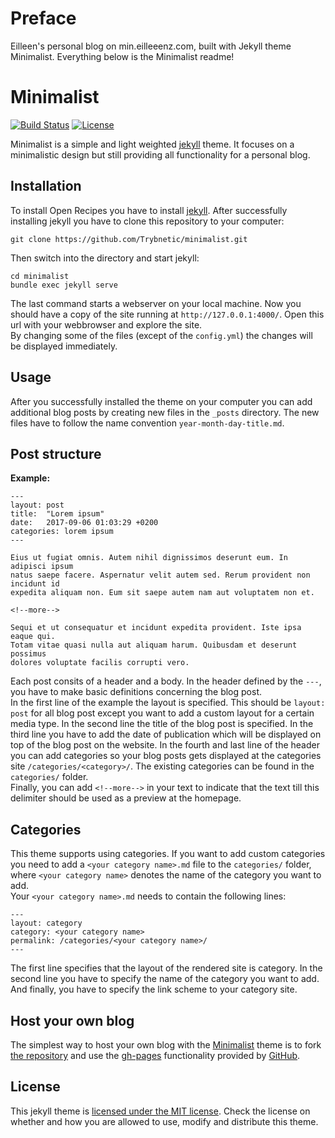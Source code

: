 # Preface

Eilleen's personal blog on min.eilleeenz.com, built with Jekyll theme Minimalist. Everything below is the Minimalist readme!



# Minimalist

[![Build Status](https://travis-ci.org/Trybnetic/minimalist.svg?branch=master)](https://travis-ci.org/Trybnetic/minimalist)
[![License](https://img.shields.io/github/license/Trybnetic/minimalist.svg)](https://github.com/Trybnetic/minimalist/blob/master/LICENSE.txt)  

Minimalist is a simple and light weighted [jekyll](http://jekyllrb.com/) theme. It focuses on a minimalistic design but still providing all functionality for a personal blog.

## Installation
To install Open Recipes you have to install [jekyll](https://jekyllrb.com). After successfully installing jekyll you have to clone this repository to your computer:
```
git clone https://github.com/Trybnetic/minimalist.git
```
Then switch into the directory and start jekyll:
```
cd minimalist
bundle exec jekyll serve
```
The last command starts a webserver on your local machine. Now you should have a copy of the site running at `http://127.0.0.1:4000/`. Open this url with your webbrowser and explore the site.  
By changing some of the files (except of the `config.yml`) the changes will be displayed immediately.

## Usage
After you successfully installed the theme on your computer you can add additional blog posts by creating new files in the `_posts` directory. The new files have to follow the name convention `year-month-day-title.md`.


## Post structure
**Example:**
```
---
layout: post
title:  "Lorem ipsum"
date:   2017-09-06 01:03:29 +0200
categories: lorem ipsum
---

Eius ut fugiat omnis. Autem nihil dignissimos deserunt eum. In adipisci ipsum
natus saepe facere. Aspernatur velit autem sed. Rerum provident non incidunt id
expedita aliquam non. Eum sit saepe autem nam aut voluptatem non et.

<!--more-->

Sequi et ut consequatur et incidunt expedita provident. Iste ipsa eaque qui.
Totam vitae quasi nulla aut aliquam harum. Quibusdam et deserunt possimus
dolores voluptate facilis corrupti vero.

```

Each post consits of a header and a body. In the header defined by the `---`, you have to make basic definitions concerning the blog post.   
In the first line of the example the layout is specified. This should be `layout: post` for all blog post except you want to add a custom layout for a certain media type. In the second line the title of the blog post is specified. In the third line you have to add the date of publication which will be displayed on top of the blog post on the website. In the fourth and last line of the header you can add categories so your blog posts gets displayed at the categories site `/categories/<category>/`. The existing categories can be found in the `categories/` folder.  
Finally, you can add `<!--more-->` in your text to indicate that the text till this delimiter should be used as a preview at the homepage.

## Categories
This theme supports using categories. If you want to add custom categories you need to add a `<your category name>.md` file to the `categories/` folder, where `<your category name>` denotes the name of the category you want to add.  
Your `<your category name>.md` needs to contain the following lines:
```
---
layout: category
category: <your category name>
permalink: /categories/<your category name>/
---
```
The first line specifies that the layout of the rendered site is category. In the second line you have to specify the name of the category you want to add. And finally, you have to specify the link scheme to your category site.

## Host your own blog
The simplest way to host your own blog with the [Minimalist](https://trybnetic.github.io/minimalist/) theme is to fork [the repository](https://github.com/Trybnetic/minimalist/) and use the [gh-pages](https://pages.github.com/) functionality provided by [GitHub](https://github.com/).

## License
This jekyll theme is [licensed under the MIT license](https://github.com/Trybnetic/minimalist/blob/master/LICENSE.txt). Check the license on whether and how you are allowed to use, modify and distribute this theme.
